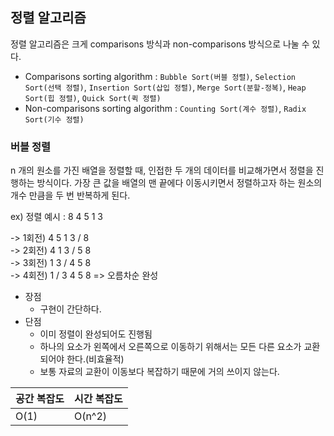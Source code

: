 

## 정렬 알고리즘

정렬 알고리즘은 크게 comparisons 방식과 non-comparisons 방식으로 나눌 수 있다. 

* Comparisons sorting algorithm : ```Bubble Sort(버블 정렬)```, ```Selection Sort(선택 정렬)```, ```Insertion Sort(삽입 정렬)```, 
```Merge Sort(분할-정복)```, ```Heap Sort(힙 정렬)```, ```Quick Sort(퀵 정렬)```   
* Non-comparisons sorting algorithm : ```Counting Sort(계수 정렬)```, ```Radix Sort(기수 정렬)```   


### 버블 정렬

n 개의 원소를 가진 배열을 정렬할 때, 인접한 두 개의 데이터를 비교해가면서 정렬을 진행하는 방식이다. 
가장 큰 값을 배열의 맨 끝에다 이동시키면서 정렬하고자 하는 원소의 개수 만큼을 두 번 반복하게 된다.   
   
ex) 정렬 예시 : 8 4 5 1 3

-> 1회전) 4 5 1 3 / 8   
-> 2회전) 4 1 3 / 5 8   
-> 3회전) 1 3 / 4 5 8    
-> 4회전) 1 / 3 4 5 8  => 오름차순 완성   

* 장점   
  * 구현이 간단하다.   
* 단점   
  * 이미 정렬이 완성되어도 진행됨   
  * 하나의 요소가 왼쪽에서 오른쪽으로 이동하기 위해서는 모든 다른 요소가 교환되어야 한다.(비효율적)   
  * 보통 자료의 교환이 이동보다 복잡하기 때문에 거의 쓰이지 않는다.   

| 공간 복잡도 |시간 복잡도 |
| ------------ | ------------- |
| O(1) | O(n^2)  |





